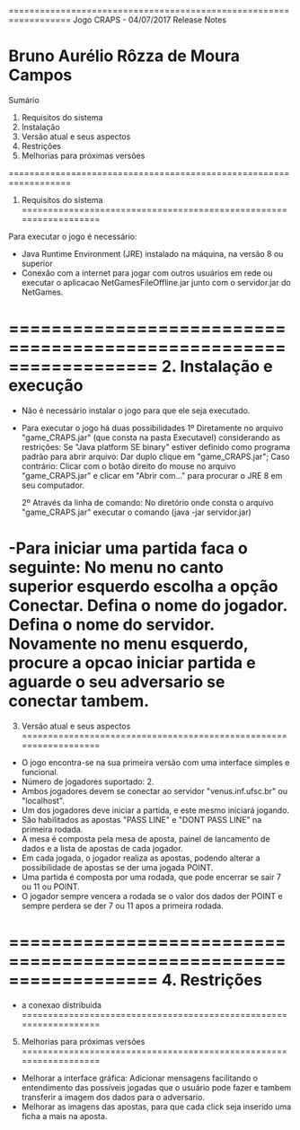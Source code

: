 ==================================================================
Jogo CRAPS - 04/07/2017
Release Notes

Bruno Aurélio Rôzza de Moura Campos
==================================================================

Sumário

1. Requisitos do sistema
2. Instalação
3. Versão atual e seus aspectos
4. Restrições
5. Melhorias para próximas versões

==================================================================
1. Requisitos do sistema
==================================================================

Para executar o jogo é necessário:
- Java Runtime Environment (JRE) instalado na máquina, na versão 8 ou superior
- Conexão com a internet para jogar com outros usuários em rede ou executar o aplicacao NetGamesFileOffline.jar junto com o servidor.jar do NetGames.

==================================================================
2. Instalação e execução
==================================================================
- Não é necessário instalar o jogo para que ele seja executado.
- Para executar o jogo há duas possibilidades
	1º Diretamente no arquivo "game_CRAPS.jar" (que consta na pasta Executavel) considerando as restrições:
	Se  "Java platform SE binary" estiver definido como programa padrão para abrir arquivo: Dar duplo clique em "game_CRAPS.jar";
	Caso contrário: Clicar com o botão direito do mouse no arquivo "game_CRAPS.jar" e clicar em "Abrir com..." para procurar o JRE 8 em seu computador. 

	2º Através da linha de comando:
	No diretório onde consta o arquivo "game_CRAPS.jar" executar o comando (java -jar servidor.jar)
	
-Para iniciar uma partida faca o seguinte:
    No menu no canto superior esquerdo escolha a opção Conectar.
    Defina o nome do jogador.
    Defina o nome do servidor.
    Novamente no menu esquerdo, procure a opcao iniciar partida e aguarde o seu adversario se conectar tambem.
==================================================================
3. Versão atual e seus aspectos
==================================================================

- O jogo encontra-se na sua primeira versão com uma interface simples e funcional.
- Número de jogadores suportado: 2.
- Ambos jogadores devem se conectar ao servidor "venus.inf.ufsc.br" ou "localhost".
- Um dos jogadores deve iniciar a partida, e este mesmo iniciará jogando.
- São habilitados as apostas "PASS LINE"  e "DONT PASS LINE" na primeira rodada.
- A mesa é composta pela mesa de aposta, painel de lancamento de dados e a lista de apostas de cada jogador.
- Em cada jogada, o jogador realiza as apostas, podendo alterar a possibilidade de apostas se der uma jogada POINT.
- Uma partida é composta por uma rodada, que pode encerrar se sair 7 ou 11 ou POINT.
- O jogador sempre vencera a rodada se o valor dos dados der POINT e sempre perdera se der 7 ou 11 apos a primeira rodada.

==================================================================
4. Restrições
==================================================================
- a conexao distribuida
==================================================================
5. Melhorias para próximas versões
==================================================================
- Melhorar a interface gráfica: Adicionar mensagens facilitando o entendimento das possíveis jogadas que o usuário pode fazer e tambem transferir a imagem dos dados para o adversario.
- Melhorar as imagens das apostas, para que cada click seja inserido uma ficha a mais na aposta.
